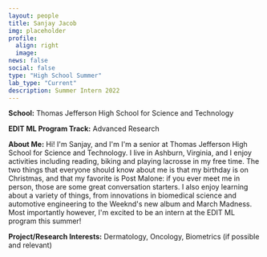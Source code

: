 ```yaml
---
layout: people
title: Sanjay Jacob
img: placeholder
profile:
  align: right
  image:
news: false
social: false
type: "High School Summer"
lab_type: "Current"
description: Summer Intern 2022
---
```


**School:** Thomas Jefferson High School for Science and Technology

**EDIT ML Program Track:**
Advanced Research

**About Me:**
Hi! I'm Sanjay, and I'm I'm a senior at Thomas Jefferson High School for Science and Technology. I live in Ashburn, Virginia, and I enjoy activities including reading, biking and playing lacrosse in my free time. The two things that everyone should know about me is that my birthday is on Christmas, and that my favorite is Post Malone: if you ever meet me in person, those are some great conversation starters. I also enjoy learning about a variety of things, from innovations in biomedical science and automotive engineering to the Weeknd's new album and March Madness. Most importantly however, I'm excited to be an intern at the EDIT ML program this summer!

**Project/Research Interests:**
Dermatology, Oncology, Biometrics (if possible and relevant)
